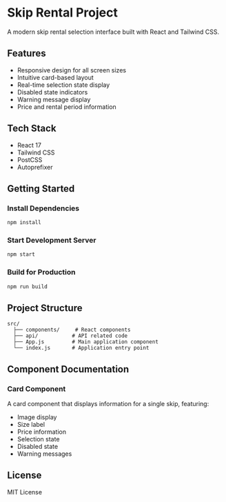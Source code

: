 # Skip Rental Project

A modern skip rental selection interface built with React and Tailwind CSS.

## Features

- Responsive design for all screen sizes
- Intuitive card-based layout
- Real-time selection state display
- Disabled state indicators
- Warning message display
- Price and rental period information

## Tech Stack

- React 17
- Tailwind CSS
- PostCSS
- Autoprefixer

## Getting Started

### Install Dependencies

```bash
npm install
```

### Start Development Server

```bash
npm start
```

### Build for Production

```bash
npm run build
```

## Project Structure

```
src/
  ├── components/     # React components
  ├── api/           # API related code
  ├── App.js         # Main application component
  └── index.js       # Application entry point
```

## Component Documentation

### Card Component

A card component that displays information for a single skip, featuring:

- Image display
- Size label
- Price information
- Selection state
- Disabled state
- Warning messages

## License

MIT License
